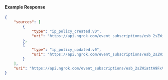 <!-- Code generated for API Clients. DO NOT EDIT. -->

#### Example Response

```json
{
	"sources": [
		{
			"type": "ip_policy_created.v0",
			"uri": "https://api.ngrok.com/event_subscriptions/esb_2sZWiattA9FxVJoutCgsGVEAF8A/sources/ip_policy_created.v0"
		},
		{
			"type": "ip_policy_updated.v0",
			"uri": "https://api.ngrok.com/event_subscriptions/esb_2sZWiattA9FxVJoutCgsGVEAF8A/sources/ip_policy_updated.v0"
		}
	],
	"uri": "https://api.ngrok.com/event_subscriptions/esb_2sZWiattA9FxVJoutCgsGVEAF8A/sources"
}
```
